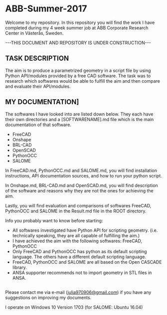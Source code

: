 # ABB-Summer-2017
Welcome to my repository. In this repository you will find the work I have completed during my 4 week summer job at ABB Corporate Research Center in Västerås, Sweden. 

---THIS DOCUMENT AND REPOSITORY IS UNDER CONSTRUCTION---

## TASK DESCRIPTION
The aim is to produce a parametrized geometry in a script file by using Python API/modules provided by a free CAD software. The task was to research which softwares would be able to fulfill the aim and then compare and evaluate their API/modules.

## MY DOCUMENTATION]
The softwares I have looked into are listed down below. They each have their own directories and a [SOFTWARENAME].md file which is the main documentation of that software. 
- FreeCAD
- Onshape
- BRL-CAD
- OpenSCAD
- PythonOCC
- SALOME

In FreeCAD.md, PythonOCC.md and SALOME.md, you will find installation instructions, API documentation sources, and how to run your python script.

In Onshape.md, BRL-CAD.md and OpenSCAD.md, you will find description of the software and reasons why they are not the ones for achieving the aim.  

Lastly, you will find evaluation and comparisons of softwares FreeCAD, PythonOCC and SALOME in the Result.md file in the ROOT directory.

Info you probably want to know before starting:
- All softwares investigated have Python API for scripting geometry. (i.e. technically speaking, they are all capable of fulfilling the aim.)
- I have achieved the aim with the following softwares: FreeCAD, PythonOCC
- Only FreeCAD and PythonOCC has python as its default scripting language. The others have a different default scripting language.
- FreeCAD, PythonOCC and SALOME are all based on the Open CASCADE library.
- ANSA supporter recommends not to import geometry in STL files in ANSA. 

##
Please contact me via e-mail (julia970906@gmail.com) if you have any suggestions on improving my documents.

I operate on Windows 10 Version 1703 (for SALOME: Ubuntu 16.04)
